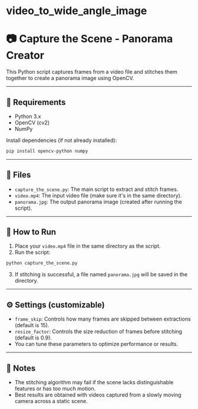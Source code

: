 # video_to_wide_angle_image
# 📷 Capture the Scene - Panorama Creator

This Python script captures frames from a video file and stitches them together to create a panorama image using OpenCV.

---

## 🔧 Requirements

- Python 3.x
- OpenCV (cv2)
- NumPy

Install dependencies (if not already installed):

```bash
pip install opencv-python numpy
```

---

## 📁 Files

- `capture_the_scene.py`: The main script to extract and stitch frames.
- `video.mp4`: The input video file (make sure it's in the same directory).
- `panorama.jpg`: The output panorama image (created after running the script).

---

## 🚀 How to Run

1. Place your `video.mp4` file in the same directory as the script.
2. Run the script:

```bash
python capture_the_scene.py
```

3. If stitching is successful, a file named `panorama.jpg` will be saved in the directory.

---

## ⚙️ Settings (customizable)

- `frame_skip`: Controls how many frames are skipped between extractions (default is 15).
- `resize_factor`: Controls the size reduction of frames before stitching (default is 0.9).
- You can tune these parameters to optimize performance or results.

---

## 📝 Notes

- The stitching algorithm may fail if the scene lacks distinguishable features or has too much motion.
- Best results are obtained with videos captured from a slowly moving camera across a static scene.
